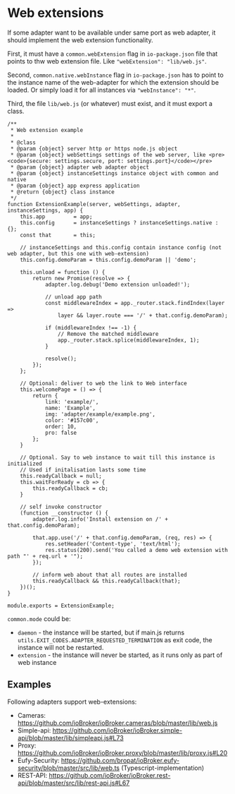 # Web extensions
If some adapter want to be available under same port as web adapter, it should implement the web extension functionality.

First, it must have a `common.webExtension` flag in `io-package.json` file that points to thw web extension file. Like `"webExtension": "lib/web.js"`.

Second, `common.native.webInstance` flag in `io-package.json` has to point to the instance name of the web-adapter for which the extension should be loaded. 
Or simply load it for all instances via `"webInstance": "*"`.

Third, the file `lib/web.js` (or whatever) must exist, and it must export a class.
```
/**
 * Web extension example
 *
 * @class
 * @param {object} server http or https node.js object
 * @param {object} webSettings settings of the web server, like <pre><code>{secure: settings.secure, port: settings.port}</code></pre>
 * @param {object} adapter web adapter object
 * @param {object} instanceSettings instance object with common and native
 * @param {object} app express application
 * @return {object} class instance
 */
function ExtensionExample(server, webSettings, adapter, instanceSettings, app) {
    this.app         = app;
    this.config      = instanceSettings ? instanceSettings.native : {};
    const that       = this;

    // instanceSettings and this.config contain instance config (not web adapter, but this one with web-extension)
    this.config.demoParam = this.config.demoParam || 'demo';

    this.unload = function () {
        return new Promise(resolve => {
            adapter.log.debug('Demo extension unloaded!');
            
            // unload app path
            const middlewareIndex = app._router.stack.findIndex(layer => 
                layer && layer.route === '/' + that.config.demoParam);
                
            if (middlewareIndex !== -1) {
                // Remove the matched middleware
                app._router.stack.splice(middlewareIndex, 1);
            }
            
            resolve();
        });
    };

    // Optional: deliver to web the link to Web interface
    this.welcomePage = () => {
        return {
            link: 'example/',
            name: 'Example',
            img: 'adapter/example/example.png',
            color: '#157c00',
            order: 10,
            pro: false
        };
    }

    // Optional. Say to web instance to wait till this instance is initialized
    // Used if initalisation lasts some time
    this.readyCallback = null; 
    this.waitForReady = cb => {
        this.readyCallback = cb;
    }

    // self invoke constructor
    (function __constructor () {
        adapter.log.info('Install extension on /' + that.config.demoParam);
        
        that.app.use('/' + that.config.demoParam, (req, res) => {
            res.setHeader('Content-type', 'text/html');
            res.status(200).send('You called a demo web extension with path "' + req.url + '");
        });
        
        // inform web about that all routes are installed
        this.readyCallback && this.readyCallback(that);
    })();
}

module.exports = ExtensionExample;
```

`common.mode` could be:
- `daemon` - the instance will be started, but if main.js returns `utils.EXIT_CODES.ADAPTER_REQUESTED_TERMINATION` as exit code, the instance will not be restarted.
- `extension` - the instance will never be started, as it runs only as part of web instance


## Examples
Following adapters support web-extensions:
- Cameras: https://github.com/ioBroker/ioBroker.cameras/blob/master/lib/web.js
- Simple-api: https://github.com/ioBroker/ioBroker.simple-api/blob/master/lib/simpleapi.js#L73
- Proxy: https://github.com/ioBroker/ioBroker.proxy/blob/master/lib/proxy.js#L20
- Eufy-Security: https://github.com/bropat/ioBroker.eufy-security/blob/master/src/lib/web.ts (Typescript-implementation)
- REST-API: https://github.com/ioBroker/ioBroker.rest-api/blob/master/src/lib/rest-api.js#L67
